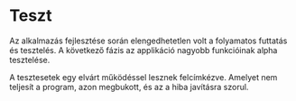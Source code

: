 # Teszt
Az alkalmazás fejlesztése során elengedhetetlen volt a folyamatos futtatás és tesztelés. A következő fázis az applikáció nagyobb funkcióinak alpha tesztelése.

A tesztesetek egy elvárt működéssel lesznek felcímkézve. Amelyet nem teljesít a program, azon megbukott, és az a hiba javításra szorul.